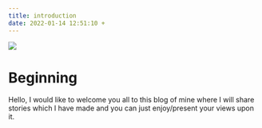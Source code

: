 ```yaml
---
title: introduction
date: 2022-01-14 12:51:10 +
---
```


<img src='https://hits.seeyoufarm.com/api/count/incr/badge.svg?url=https%3A%2F%2Fporush264.github.io%2Fposts%2F2022%2F01%2F14%2Fintroduction%2F&count_bg=%2379C83D&title_bg=%23555555&icon=&icon_color=%23E7E7E7&title=hits&edge_flat=false' align=center><br>


# Beginning
Hello, I would like to welcome you all to this blog of mine where I will share stories which I have made and you can just enjoy/present your views upon it.
